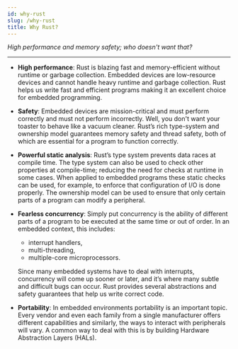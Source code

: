 ```yaml
---
id: why-rust
slug: /why-rust
title: Why Rust?
---
```


*High performance and memory safety; who doesn't want that?*

----

* **High performance**: Rust is blazing fast and memory-efficient without runtime or garbage collection. Embedded devices are low-resource devices and cannot handle heavy runtime and garbage collection. Rust helps us write fast and efficient programs making it an excellent choice for embedded programming.

* **Safety**: Embedded devices are mission-critical and must perform correctly and must not perform incorrectly. Well, you don't want your toaster to behave like a vacuum cleaner. Rust’s rich type-system and ownership model guarantees memory safety and thread safety, both of which are essential for a program to function correctly.

* **Powerful static analysis**: Rust’s type system prevents data races at compile time. The type system can also be used to check other properties at compile-time; reducing the need for checks at runtime in some cases. When applied to embedded programs these static checks can be used, for example, to enforce that configuration of I/O is done properly. The ownership model can be used to ensure that only certain parts of a program can modify a peripheral.

* **Fearless concurrency**: Simply put concurrency is the ability of different parts of a program to be executed at the same time or out of order. In an embedded context, this includes:
  * interrupt handlers,
  * multi-threading,
  * multiple-core microprocessors.

  Since many embedded systems have to deal with interrupts, concurrency will come up sooner or later, and it’s where many subtle and difficult bugs can occur. Rust provides several abstractions and safety guarantees that help us write correct code.

* **Portability**: In embedded environments portability is an important topic. Every vendor and even each family from a single manufacturer offers different capabilities and similarly, the ways to interact with peripherals will vary. A common way to deal with this is by building Hardware Abstraction Layers (HALs).
